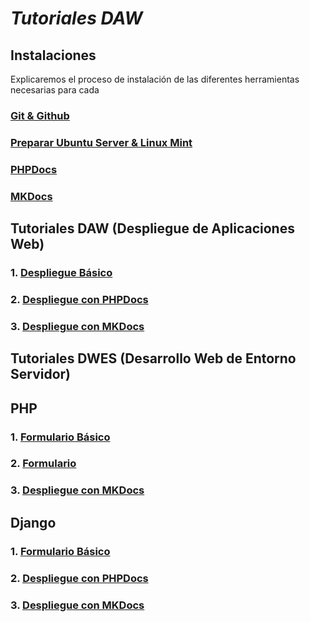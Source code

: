 # **_Tutoriales DAW_**

## Instalaciones

Explicaremos el proceso de instalación de las diferentes herramientas necesarias para cada  

### [Git & Github](/DAW/Tutorial_Git.md)

### [Preparar Ubuntu Server & Linux Mint](/DAW/Server&Mint.md)

### [PHPDocs]()

### [MKDocs]()

## Tutoriales DAW (Despliegue de Aplicaciones Web)

### 1. [Despliegue Básico]()
### 2. [Despliegue con PHPDocs]()
### 3. [Despliegue con MKDocs]()

## Tutoriales DWES (Desarrollo Web de Entorno Servidor)

## PHP

### 1. [Formulario Básico]()
### 2. [Formulario]()
### 3. [Despliegue con MKDocs]()

## Django

### 1. [Formulario Básico]()
### 2. [Despliegue con PHPDocs]()
### 3. [Despliegue con MKDocs]()
